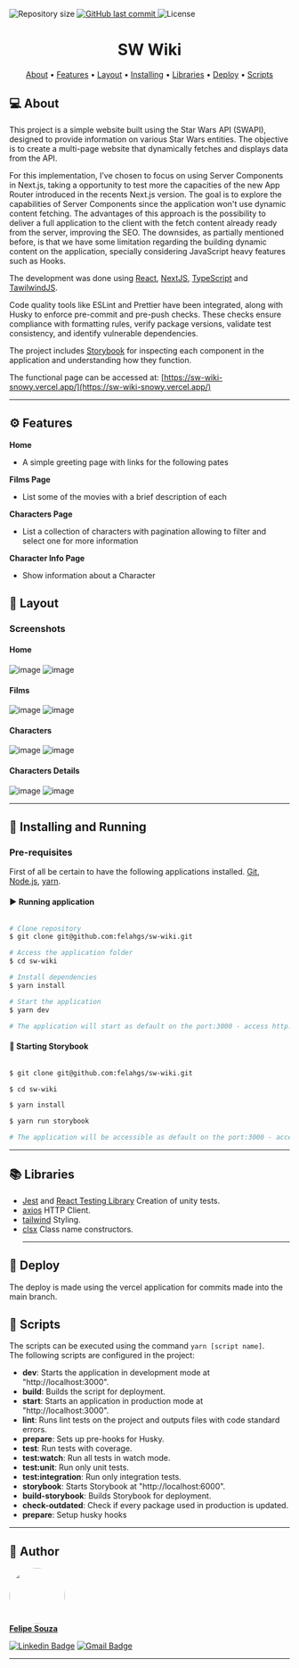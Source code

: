 <p align="left">

  <img alt="Repository size" src="https://img.shields.io/github/repo-size/felahgs/gamer-shop">

  <a href="https://github.com/tgmarinho/README-ecoleta/commits/master">
    <img alt="GitHub last commit" src="https://img.shields.io/github/last-commit/felahgs/gamer-shop">
  </a>
    
   <img alt="License" src="https://img.shields.io/badge/license-MIT-brightgreen">

</p>
<h1 align="center">
  SW Wiki
</h1>

<p align="center">
 <a href="#-about">About</a> •
 <a href="#%EF%B8%8F-features">Features</a> •
 <a href="#-layout">Layout</a> • 
 <a href="#-installing-and-running">Installing</a> • 
 <a href="#-libraries">Libraries</a> • 
 <a href="#-deploy">Deploy</a> • 
 <a href="#-scripts">Scripts</a> 
</p>

## 💻 About

This project is a simple website built using the Star Wars API (SWAPI), designed to provide information on various Star Wars entities. The objective is to create a multi-page website that dynamically fetches and displays data from the API.

For this implementation, I’ve chosen to focus on using Server Components in Next.js, taking a opportunity to test more the capacities of the new App Router introduced in the recents Next.js version. The goal is to explore the capabilities of Server Components since the application won't use dynamic content fetching. The advantages of this approach is the possibility to deliver a full application to the client with the fetch content already ready from the server, improving the SEO. The downsides, as partially mentioned before, is that we have some limitation regarding the building dynamic content on the application, specially considering JavaScript heavy features such as Hooks. 

The development was done using [React](https://react.dev/), [NextJS](https://nextjs.org/docs), [TypeScript](https://www.typescriptlang.org/) and [TawilwindJS](https://tailwindcss.com/).

Code quality tools like ESLint and Prettier have been integrated, along with Husky to enforce pre-commit and pre-push checks. These checks ensure compliance with formatting rules, verify package versions, validate test consistency, and identify vulnerable dependencies.

The project includes [Storybook](https://storybook.js.org/) for inspecting each component in the application and understanding how they function.  

The functional page can be accessed at: [https://sw-wiki-snowy.vercel.app/](https://sw-wiki-snowy.vercel.app/)

---

## ⚙️ Features

**Home**

- A simple greeting page with links for the following pates

**Films Page**

- List some of the movies with a brief description of each

**Characters Page**

- List a collection of characters with pagination allowing to filter and select one for more information

**Character Info Page**

- Show information about a Character

## 🎨 Layout

### Screenshots
#### Home
![image](https://github.com/user-attachments/assets/589332a6-dc73-4ef1-a31f-ad7e193279af)
![image](https://github.com/user-attachments/assets/bb86800f-6893-4d36-a9cd-db1335572081)



#### Films
![image](https://github.com/user-attachments/assets/5b1e1153-a366-4252-ad04-7a794ac75ea9)
![image](https://github.com/user-attachments/assets/92169da3-d735-48cf-9d2e-3ceca0a3b109)

#### Characters
![image](https://github.com/user-attachments/assets/79b6ed01-2668-450b-a2b7-a8364350fd20)
![image](https://github.com/user-attachments/assets/92ecd759-a3c5-436e-b98d-43979835df15)

#### Characters Details
![image](https://github.com/user-attachments/assets/53962009-f538-4cdd-9b65-9bfc31833efd)
![image](https://github.com/user-attachments/assets/a0b50fd0-fc93-4793-800f-e88f9096cbe4)


---

## 🚗 Installing and Running

### Pre-requisites

First of all be certain to have the following applications installed.
[Git](https://git-scm.com), [Node.js](https://nodejs.org/en/), [yarn](https://classic.yarnpkg.com/lang/en/docs/install/#debian-stable).

#### ▶️ Running application 

```bash

# Clone repository
$ git clone git@github.com:felahgs/sw-wiki.git

# Access the application folder
$ cd sw-wiki

# Install dependencies
$ yarn install

# Start the application
$ yarn dev

# The application will start as default on the port:3000 - access http://localhost:3000
```

#### 🧭 Starting Storybook


```bash

$ git clone git@github.com:felahgs/sw-wiki.git

$ cd sw-wiki

$ yarn install

$ yarn run storybook

# The application will be accessible as default on the port:3000 - access  http://localhost:6006/

```

---

## 📚 Libraries

- [Jest](https://jestjs.io/pt-BR/) and [React Testing Library](https://testing-library.com/docs/react-testing-library/intro/) Creation of unity tests.
- [axios](https://axios-http.com/ptbr/docs/intro)  HTTP Client.
- [tailwind](https://tailwindcss.com/)  Styling.
- [clsx](https://www.npmjs.com/package/clsx)  Class name constructors.
  ***

## 🚀 Deploy

The deploy is made using the vercel application for commits made into the main branch.

## 📜 Scripts

The scripts can be executed using the command `yarn [script name]`.  
The following scripts are configured in the project:

- **dev**: Starts the application in development mode at "http://localhost:3000".
- **build**: Builds the script for deployment.
- **start**: Starts an application in production mode at "http://localhost:3000".
- **lint**: Runs lint tests on the project and outputs files with code standard errors.
- **prepare**: Sets up pre-hooks for Husky.
- **test**: Run tests with coverage.
- **test:watch**: Run all tests in watch mode.
- **test:unit**: Run only unit tests.
- **test:integration**: Run only integration tests.
- **storybook**: Starts Storybook at "http://localhost:6000".
- **build-storybook**: Builds Storybook for deployment.
- **check-outdated**: Check if every package used in production is updated.
- **prepare**: Setup husky hooks

---

## 🐹 Author

<a href="https://https://github.com/felahgs">
 <img style="border-radius: 50%;" src="https://avatars.githubusercontent.com/felahgs" width="100px;" alt=""/>
 <br />
 <b>Felipe Souza</b></a>
 <br />

[![Linkedin Badge](https://img.shields.io/badge/-Felipe-blue?style=flat-square&logo=Linkedin&logoColor=white&link=https://www.linkedin.com/in/felipe-garcia-de-souza-aa9aa773/)](https://www.linkedin.com/in/felipe-garcia-de-souza-aa9aa773/)
[![Gmail Badge](https://img.shields.io/badge/-fgsouza93@gmail.com-c14438?style=flat-square&logo=Gmail&logoColor=white&link=mailto:fgsouza93@gmail.com)](mailto:fgsouza93@gmail.com)

---
